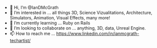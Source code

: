 - 👋 Hi, I’m @IanDMcGrath
- 👀 I’m interested in ... all things 3D, Science Vizualitations, Architecture, Simulators, Animation, Visual Effects, many more!
- 🌱 I’m currently learning ... Ruby on Rails
- 💞️ I’m looking to collaborate on ... anything, 3D, data, Unreal Engine.
- 📫 How to reach me ... https://www.linkedin.com/in/ianmcgrath-techartist/

<!---
IanDMcGrath/IanDMcGrath is a ✨ special ✨ repository because its `README.md` (this file) appears on your GitHub profile.
You can click the Preview link to take a look at your changes.
--->
